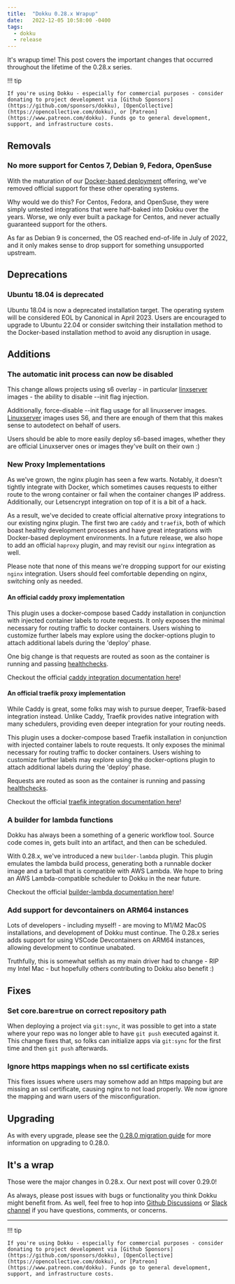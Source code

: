 ```yaml
---
title:  "Dokku 0.28.x Wrapup"
date:   2022-12-05 10:58:00 -0400
tags:
  - dokku
  - release
---
```


It's wrapup time! This post covers the important changes that occurred throughout the lifetime of the 0.28.x series.

!!! tip

    If you're using Dokku - especially for commercial purposes - consider donating to project development via [Github Sponsors](https://github.com/sponsors/dokku), [OpenCollective](https://opencollective.com/dokku), or [Patreon](https://www.patreon.com/dokku). Funds go to general development, support, and infrastructure costs.

## Removals

### No more support for Centos 7, Debian 9, Fedora, OpenSuse

With the maturation of our [Docker-based deployment](https://dokku.com/docs/getting-started/install/docker/) offering, we've removed official support for these other operating systems.

Why would we do this? For Centos, Fedora, and OpenSuse, they were simply untested integrations that were half-baked into Dokku over the years. Worse, we only ever built a package for Centos, and never actually guaranteed support for the others.

As far as Debian 9 is concerned, the OS reached end-of-life in July of 2022, and it only makes sense to drop support for something unsupported upstream.

## Deprecations

### Ubuntu 18.04 is deprecated

Ubuntu 18.04 is now a deprecated installation target. The operating system will be considered EOL by Canonical in April 2023. Users are encouraged to upgrade to Ubuntu 22.04 or consider switching their installation method to the Docker-based installation method to avoid any disruption in usage.

## Additions

### The automatic init process can now be disabled

This change allows projects using s6 overlay - in particular [linxserver](https://linuxserver.io/) images - the ability to disable --init flag injection. 

Additionally, force-disable --init flag usage for all linuxserver images. [Linuxserver](https://linuxserver.io/) images uses S6, and there are enough of them that this makes sense to autodetect on behalf of users.

Users should be able to more easily deploy s6-based images, whether they are official Linuxserver ones or images they've built on their own :)

### New Proxy Implementations

As we've grown, the nginx plugin has seen a few warts. Notably, it doesn't tightly integrate with Docker, which sometimes causes requests to either route to the wrong container or fail when the container changes IP address. Additionally, our Letsencrypt integration on top of it is a bit of a hack.

As a result, we've decided to create official alternative proxy integrations to our existing nginx plugin. The first two are `caddy` and `traefik`, both of which boast healthy development processes and have great integrations with Docker-based deployment environments. In a future release, we also hope to add an official `haproxy` plugin, and may revisit our `nginx` integration as well.

Please note that none of this means we're dropping support for our existing `nginx` integration. Users should feel comfortable depending on nginx, switching only as needed.

#### An official caddy proxy implementation

This plugin uses a docker-compose based Caddy installation in conjunction with injected container labels to route requests. It only exposes the minimal necessary for routing traffic to docker containers. Users wishing to customize further labels may explore using the docker-options plugin to attach additional labels during the 'deploy' phase.

One big change is that requests are routed as soon as the container is running and passing [healthchecks](https://caddyserver.com/docs/caddyfile/directives/reverse_proxy#active-health-checks).

Checkout the official [caddy integration documentation here](https://dokku.com/docs/networking/proxies/caddy/)!

#### An official traefik proxy implementation

While Caddy is great, some folks may wish to pursue deeper, Traefik-based integration instead. Unlike Caddy, Traefik provides native integration with many schedulers, providing even deeper integration for your routing needs.

This plugin uses a docker-compose based Traefik installation in conjunction with injected container labels to route requests. It only exposes the minimal necessary for routing traffic to docker containers. Users wishing to customize further labels may explore using the docker-options plugin to attach additional labels during the 'deploy' phase.

Requests are routed as soon as the container is running and passing [healthchecks](https://doc.traefik.io/traefik/routing/services/#health-check).

Checkout the official [traefik integration documentation here](https://dokku.com/docs/networking/proxies/traefik/)!

### A builder for lambda functions

Dokku has always been a something of a generic workflow tool. Source code comes in, gets built into an artifact, and then can be scheduled.

With 0.28.x, we've introduced a new `builder-lambda` plugin. This plugin emulates the lambda build process, generating both a runnable docker image and a tarball that is compatible with AWS Lambda. We hope to bring an AWS Lambda-compatible scheduler to Dokku in the near future.

Checkout the official [builder-lambda documentation here](https://dokku.com/docs/deployment/builders/lambda/)!

### Add support for devcontainers on ARM64 instances

Lots of developers - including myself! - are moving to M1/M2 MacOS installations, and development of Dokku must continue. The 0.28.x series adds support for using VSCode Devcontainers on ARM64 instances, allowing development to continue unabated.

Truthfully, this is somewhat selfish as my main driver had to change - RIP my Intel Mac - but hopefully others contributing to Dokku also benefit :)

## Fixes

### Set core.bare=true on correct repository path

When deploying a project via `git:sync`, it was possible to get into a state where your repo was no longer able to have `git push` executed against it. This change fixes that, so folks can initialize apps via `git:sync` for the first time and then `git push` afterwards.

### Ignore https mappings when no ssl certificate exists

This fixes issues where users may somehow add an https mapping but are missing an ssl certificate, causing nginx to not load properly. We now ignore the mapping and warn users of the misconfiguration.

## Upgrading

As with every upgrade, please see the [0.28.0 migration guide](/docs/appendices/0.28.0-migration-guide/) for more information on upgrading to 0.28.0.

## It's a wrap

Those were the major changes in 0.28.x. Our next post will cover 0.29.0!

As always, please post issues with bugs or functionality you think Dokku might benefit from. As well, feel free to hop into [Github Discussions](https://github.com/dokku/dokku/discussions) or [Slack channel](https://slack.dokku.com/) if you have questions, comments, or concerns.

---

!!! tip

    If you're using Dokku - especially for commercial purposes - consider donating to project development via [Github Sponsors](https://github.com/sponsors/dokku), [OpenCollective](https://opencollective.com/dokku), or [Patreon](https://www.patreon.com/dokku). Funds go to general development, support, and infrastructure costs.
